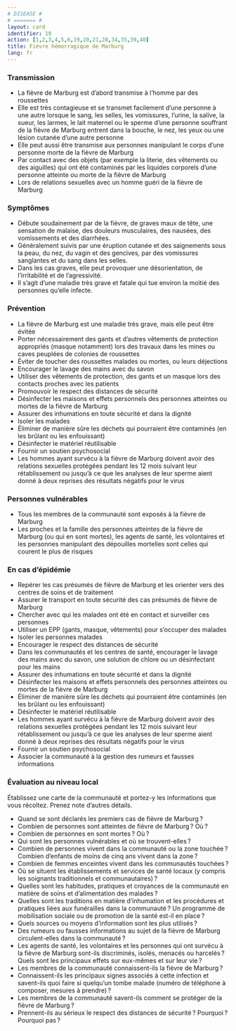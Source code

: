 ```yaml
---
# DISEASE #
# ======= #
layout: card
identifier: 19
action: [1,2,3,4,5,6,19,20,21,28,34,35,39,40]
title: Fièvre hémorragique de Marburg
lang: fr
---
```


### Transmission

- La fièvre de Marburg est d’abord transmise à l’homme par des roussettes
- Elle est très contagieuse et se transmet facilement d’une personne à une autre lorsque le sang, les selles, les vomissures, l’urine, la salive, la sueur, les larmes, le lait maternel ou le sperme d’une personne souffrant de la fièvre de Marburg entrent dans la bouche, le nez, les yeux ou une lésion cutanée d’une autre personne
- Elle peut aussi être transmise aux personnes manipulant le corps d’une personne morte de la fièvre de Marburg
- Par contact avec des objets (par exemple la literie, des vêtements ou des aiguilles) qui ont été contaminés par les liquides corporels d’une personne atteinte ou morte de la fièvre de Marburg
- Lors de relations sexuelles avec un homme guéri de la fièvre de Marburg

### Symptômes

- Débute soudainement par de la fièvre, de graves maux de tête, une sensation de malaise, des douleurs musculaires, des nausées, des vomissements et des diarrhées.
- Généralement suivis par une éruption cutanée et des saignements sous la peau, du nez, du vagin et des gencives, par des vomissures sanglantes et du sang dans les selles.
- Dans les cas graves, elle peut provoquer une désorientation, de l’irritabilité et de l’agressivité.
- Il s’agit d’une maladie très grave et fatale qui tue environ la moitié des personnes qu’elle infecte.


### Prévention

- La fièvre de Marburg est une maladie très grave, mais elle peut être évitée
- Porter nécessairement des gants et d’autres vêtements de protection appropriés (masque notamment) lors des travaux dans les mines ou caves peuplées de colonies de roussettes
- Éviter de toucher des roussettes malades ou mortes, ou leurs déjections
-	Encourager le lavage des mains avec du savon
- Utiliser des vêtements de protection, des gants et un masque lors des contacts proches avec les patients
-	Promouvoir le respect des distances de sécurité
- Désinfecter les maisons et effets personnels des personnes atteintes ou mortes de la fièvre de Marburg
-	Assurer des inhumations en toute sécurité et dans la dignité
- Isoler les malades
- Éliminer de manière sûre les déchets qui pourraient être contaminés (en les brûlant ou les enfouissant)
- Désinfecter le matériel réutilisable
-	Fournir un soutien psychosocial
- Les hommes ayant survécu à la fièvre de Marburg doivent avoir des relations sexuelles protégées pendant les 12 mois suivant leur rétablissement ou jusqu’à ce que les analyses de leur sperme aient donné à deux reprises des résultats négatifs pour le virus

### Personnes vulnérables

- Tous les membres de la communauté sont exposés à la fièvre de Marburg
- Les proches et la famille des personnes atteintes de la fièvre de Marburg (ou qui en sont mortes), les agents de santé, les volontaires et les personnes manipulant des dépouilles mortelles sont celles qui courent le plus de risques

### En cas d’épidémie

-	Repérer les cas présumés de fièvre de Marburg et les orienter vers des centres de soins et de traitement
-	Assurer le transport en toute sécurité des cas présumés de fièvre de Marburg
- Chercher avec qui les malades ont été en contact et surveiller ces personnes
-	Utiliser un EPP (gants, masque, vêtements) pour s’occuper des malades
- Isoler les personnes malades
-	Encourager le respect des distances de sécurité
- Dans les communautés et les centres de santé, encourager le lavage des mains avec du savon, une solution de chlore ou un désinfectant pour les mains
- Assurer des inhumations en toute sécurité et dans la dignité
-	Désinfecter les maisons et effets personnels des personnes atteintes ou mortes de la fièvre de Marburg
- Éliminer de manière sûre les déchets qui pourraient être contaminés (en les brûlant ou les enfouissant)
- Désinfecter le matériel réutilisable
-	Les hommes ayant survécu à la fièvre de Marburg doivent avoir des relations sexuelles protégées pendant les 12 mois suivant leur rétablissement ou jusqu’à ce que les analyses de leur sperme aient donné à deux reprises des résultats négatifs pour le virus
- Fournir un soutien psychosocial
-	Associer la communauté à la gestion des rumeurs et fausses informations

### Évaluation au niveau local

Établissez une carte de la communauté et portez-y les informations que vous récoltez. Prenez note d’autres détails.

- Quand se sont déclarés les premiers cas de fièvre de Marburg ?
-	Combien de personnes sont atteintes de fièvre de Marburg ? Où ?
- Combien de personnes en sont mortes ? Où ?
-	Qui sont les personnes vulnérables et où se trouvent-elles ?
- Combien de personnes vivent dans la communauté ou la zone touchée ? Combien d’enfants de moins de cinq ans vivent dans la zone ?
-	Combien de femmes enceintes vivent dans les communautés touchées ?
- Où se situent les établissements et services de santé locaux (y compris les soignants traditionnels et communautaires) ?
- Quelles sont les habitudes, pratiques et croyances de la communauté en matière de soins et d’alimentation des malades ?  
-	Quelles sont les traditions en matière d’inhumation et les procédures et pratiques liées aux funérailles dans la communauté ?
Un programme de mobilisation sociale ou de promotion de la santé est-il en place ?
- Quels sources ou moyens d’information sont les plus utilisés ?
- Des rumeurs ou fausses informations au sujet de la fièvre de Marburg circulent-elles dans la communauté ?
-	Les agents de santé, les volontaires et les personnes qui ont survécu à la fièvre de Marburg sont-ils discriminés, isolés, menacés ou harcelés ? Quels sont les principaux effets sur eux-mêmes et sur leur vie ?
-	Les membres de la communauté connaissent-ils la fièvre de Marburg ?
- Connaissent-ils les principaux signes associés à cette infection et savent-ils quoi faire si quelqu’un tombe malade (numéro de téléphone à composer, mesures à prendre) ?
-	Les membres de la communauté savent-ils comment se protéger de la fièvre de Marburg ?
- Prennent-ils au sérieux le respect des distances de sécurité ? Pourquoi ? Pourquoi pas ?
